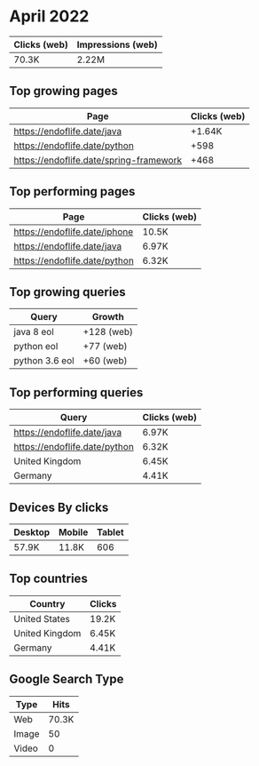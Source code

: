 
# April 2022

Clicks (web)|Impressions (web)
---|---
70.3K|2.22M

## Top growing pages

Page | Clicks (web)
---|---
https://endoflife.date/java|+1.64K
https://endoflife.date/python|+598
https://endoflife.date/spring-framework|+468

## Top performing pages

Page | Clicks (web)
---|---
https://endoflife.date/iphone|10.5K
https://endoflife.date/java|6.97K
https://endoflife.date/python|6.32K

## Top growing queries
Query|Growth
---|---
java 8 eol|+128 (web)
python eol|+77 (web)
python 3.6 eol|+60 (web)

## Top performing queries
Query | Clicks (web)
---|---
https://endoflife.date/java|6.97K
https://endoflife.date/python|6.32K
United Kingdom|6.45K
Germany|4.41K

##  Devices By clicks

Desktop|Mobile|Tablet
---|---|---
57.9K|11.8K|606

## Top countries
Country|Clicks
---|---
United States|19.2K
United Kingdom|6.45K
Germany|4.41K

## Google Search Type

Type|Hits
---|---
Web|70.3K
Image|50
Video|0

